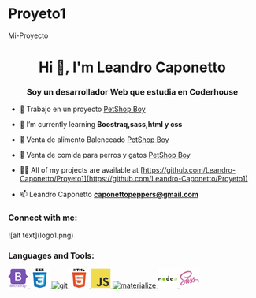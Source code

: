 # Proyeto1
Mi-Proyecto
<h1 align="center">Hi 👋, I'm Leandro Caponetto</h1>
<h3 align="center">Soy un desarrollador Web que estudia en Coderhouse</h3>

- 🔭 Trabajo en un proyecto [PetShop Boy](https://proyeto1.vercel.app/)

- 🌱 I’m currently learning **Boostraq,sass,html y css**

- 👯 Venta de alimento Balenceado [PetShop Boy](https://proyeto1.vercel.app/)

- 🤝 Venta de comida para perros y gatos [PetShop Boy](https://proyeto1.vercel.app/)

- 👨‍💻 All of my projects are available at [https://github.com/Leandro-Caponetto/Proyeto1](https://github.com/Leandro-Caponetto/Proyeto1)

- 📫 Leandro Caponetto **caponettopeppers@gmail.com**

<h3 align="left">Connect with me:</h3>
<p align="left">
</p>
![alt text](logo1.png)

<h3 align="left">Languages and Tools:</h3>
<p align="left"> <a href="https://getbootstrap.com" target="_blank" rel="noreferrer"> <img src="https://raw.githubusercontent.com/devicons/devicon/master/icons/bootstrap/bootstrap-plain-wordmark.svg" alt="bootstrap" width="40" height="40"/> </a> <a href="https://www.w3schools.com/css/" target="_blank" rel="noreferrer"> <img src="https://raw.githubusercontent.com/devicons/devicon/master/icons/css3/css3-original-wordmark.svg" alt="css3" width="40" height="40"/> </a> <a href="https://git-scm.com/" target="_blank" rel="noreferrer"> <img src="https://www.vectorlogo.zone/logos/git-scm/git-scm-icon.svg" alt="git" width="40" height="40"/> </a> <a href="https://www.w3.org/html/" target="_blank" rel="noreferrer"> <img src="https://raw.githubusercontent.com/devicons/devicon/master/icons/html5/html5-original-wordmark.svg" alt="html5" width="40" height="40"/> </a> <a href="https://developer.mozilla.org/en-US/docs/Web/JavaScript" target="_blank" rel="noreferrer"> <img src="https://raw.githubusercontent.com/devicons/devicon/master/icons/javascript/javascript-original.svg" alt="javascript" width="40" height="40"/> </a> <a href="https://materializecss.com/" target="_blank" rel="noreferrer"> <img src="https://raw.githubusercontent.com/prplx/svg-logos/5585531d45d294869c4eaab4d7cf2e9c167710a9/svg/materialize.svg" alt="materialize" width="40" height="40"/> </a> <a href="https://nodejs.org" target="_blank" rel="noreferrer"> <img src="https://raw.githubusercontent.com/devicons/devicon/master/icons/nodejs/nodejs-original-wordmark.svg" alt="nodejs" width="40" height="40"/> </a> <a href="https://sass-lang.com" target="_blank" rel="noreferrer"> <img src="https://raw.githubusercontent.com/devicons/devicon/master/icons/sass/sass-original.svg" alt="sass" width="40" height="40"/> </a> </p>
